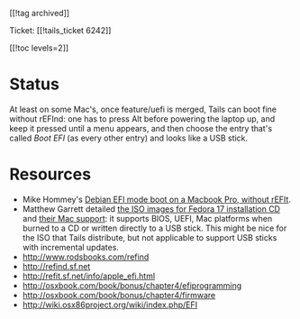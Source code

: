 [[!tag archived]]

Ticket: [[!tails_ticket 6242]]

[[!toc levels=2]]

Status
======

At least on some Mac's, once feature/uefi is merged, Tails can boot
fine without rEFInd: one has to press Alt before powering the laptop
up, and keep it pressed until a menu appears, and then choose the
entry that's called *Boot EFI* (as every other entry) and looks like
a USB stick.

Resources
=========

* Mike Hommey's
  [Debian EFI mode boot on a Macbook Pro, without
  rEFIt](http://glandium.org/blog/?p=2830).
* Matthew Garrett detailed [the ISO images for Fedora 17 installation
  CD](http://mjg59.dreamwidth.org/11285.html) and [their Mac
  support](http://mjg59.dreamwidth.org/12037.html): it supports BIOS,
  UEFI, Mac platforms when burned to a CD or written directly to a USB
  stick. This might be nice for the ISO that Tails distribute, but not
  applicable to support USB sticks with incremental updates.
* <http://www.rodsbooks.com/refind>
* <http://refind.sf.net>
* <http://refit.sf.net/info/apple_efi.html>
* <http://osxbook.com/book/bonus/chapter4/efiprogramming>
* <http://osxbook.com/book/bonus/chapter4/firmware>
* <http://wiki.osx86project.org/wiki/index.php/EFI>
